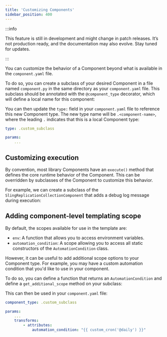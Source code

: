 ```yaml
---
title: 'Customizing Components'
sidebar_position: 400
---
```


:::info

This feature is still in development and might change in patch releases. It’s not production ready, and the documentation may also evolve. Stay tuned for updates.

:::

You can customize the behavior of a Component beyond what is available in the `component.yaml` file.

To do so, you can create a subclass of your desired Component in a file named `component.py` in the same directory as your `component.yaml` file. This subclass should be annotated with the `@component_type` decorator, which will define a local name for this component:

<CodeExample path="docs_beta_snippets/docs_beta_snippets/guides/components/custom-subclass/basic-subclass.py" language="python" />

You can then update the `type:` field in your `component.yaml` file to reference this new Component type. The new type name will be `.<component-name>`, where the leading `.` indicates that this is a local Component type:

```yaml
type: .custom_subclass

params:
    ...
```

## Customizing execution

By convention, most library Components have an `execute()` method that defines the core runtime behavior of the Component. This can be overridden by subclasses of the Component to customize this behavior.

For example, we can create a subclass of the `SlingReplicationCollectionComponent` that adds a debug log message during execution:

<CodeExample path="docs_beta_snippets/docs_beta_snippets/guides/components/custom-subclass/debug-mode.py" language="python" />

## Adding component-level templating scope

By default, the scopes available for use in the template are:

- `env`: A function that allows you to access environment variables.
- `automation_condition`: A scope allowing you to access all static constructors of the `AutomationCondition` class.

However, it can be useful to add additional scope options to your Component type. For example, you may have a custom automation condition that you'd like to use in your component.

To do so, you can define a function that returns an `AutomationCondition` and define a `get_additional_scope` method on your subclass:

<CodeExample path="docs_beta_snippets/docs_beta_snippets/guides/components/custom-subclass/custom-scope.py" language="python" />

This can then be used in your `component.yaml` file:

```yaml
component_type: .custom_subclass

params:
    ...
    transforms:
        - attributes:
            automation_condition: "{{ custom_cron('@daily') }}"
```
